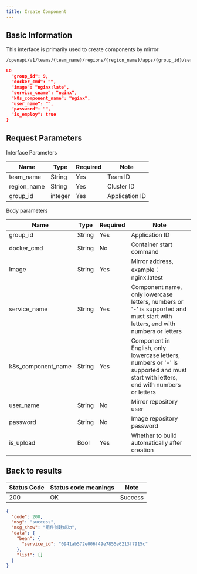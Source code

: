 ```yaml
---
title: Create Component
---
```


## Basic Information

This interface is primarily used to create components by mirror

```bash title="请求路径"
/openapi/v1/teams/{team_name}/regions/{region_name}/apps/{group_id}/services
```

```json title="Body 请求体示例"
LO
  "group_id": 9,
  "docker_cmd": "",
  "image": "nginx:late",
  "service_cname": "nginx",
  "k8s_component_name": "nginx", 
  "user_name": "",
  "password": "",
  "is_employ": true 
}
```

## Request Parameters

Interface Parameters

| Name                             | Type    | Required | Note           |
| -------------------------------- | ------- | -------- | -------------- |
| team_name   | String  | Yes      | Team ID        |
| region_name | String  | Yes      | Cluster ID     |
| group_id    | integer | Yes      | Application ID |

Body parameters

| Name                                                         | Type   | Required | Note                                                                                                                               |
| ------------------------------------------------------------ | ------ | -------- | ---------------------------------------------------------------------------------------------------------------------------------- |
| group_id                                | String | Yes      | Application ID                                                                                                                     |
| docker_cmd                              | String | No       | Container start command                                                                                                            |
| Image                                                        | String | Yes      | Mirror address, example：nginx:latest                                                                               |
| service_name                            | String | Yes      | Component name, only lowercase letters, numbers or '-' is supported and must start with letters, end with numbers or letters       |
| k8s_component_name | String | Yes      | Component in English, only lowercase letters, numbers or '-' is supported and must start with letters, end with numbers or letters |
| user_name                               | String | No       | Mirror repository user                                                                                                             |
| password                                                     | String | No       | Image repository password                                                                                                          |
| is_upload                               | Bool   | Yes      | Whether to build automatically after creation                                                                                      |

## Back to results

| Status Code | Status code meanings | Note    |
| ----------- | -------------------- | ------- |
| 200         | OK                   | Success |

```json
{
  "code": 200,
  "msg": "success",
  "msg_show": "组件创建成功", 
  "data": {
    "bean": {
      "service_id": "0941ab572e006f49e7855e6213f7915c" 
    },
    "list": [] 
  }
}
```
